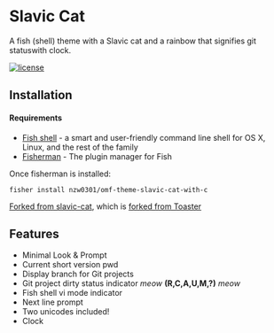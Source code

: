 # Slavic Cat

A fish (shell) theme with a Slavic cat and a rainbow that signifies git statuswith clock.

[![license](https://img.shields.io/github/license/mashape/apistatus.svg)](/LICENSE)

## Installation

#### Requirements
* [Fish shell](https://github.com/fish-shell/fish-shell) - a smart and user-friendly command line
shell for OS X, Linux, and the rest of the family
* [Fisherman](https://github.com/jorgebucaran/fisher) - The plugin manager for Fish

Once fisherman is installed:

```
fisher install nzw0301/omf-theme-slavic-cat-with-c
```

[Forked from slavic-cat](https://github.com/yangwao/omf-theme-slavic-cat), which is [forked from Toaster](https://github.com/oh-my-fish/theme-toaster)

## Features

 * Minimal Look & Prompt
 * Current short version pwd
 * Display branch for Git projects
 * Git project dirty status indicator *meow* **(R,C,A,U,M,?)** *meow*
 * Fish shell vi mode indicator
 * Next line prompt
 * Two unicodes included!
 * Clock
